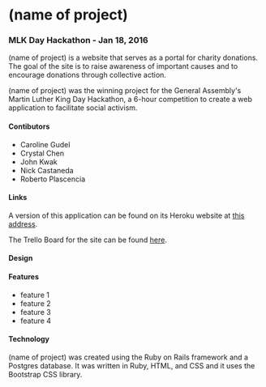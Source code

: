 
# (name of project)
### MLK Day Hackathon - Jan 18, 2016

(name of project) is a website that serves as a portal for charity donations. The goal of the site is to raise awareness of important causes and to encourage donations through collective action. 

(name of project) was the winning project for the General Assembly's Martin Luther King Day Hackathon, a 6-hour competition to create a web application to facilitate social activism.

#### Contibutors
* Caroline Gudel
* Crystal Chen
* John Kwak
* Nick Castaneda
* Roberto Plascencia

#### Links
A version of this application can be found on its Heroku website at [this address](https://shrouded-escarpment-47705.herokuapp.com/).

The Trello Board for the site can be found [here](https://trello.com/b/Ufm4Bxub/hackathon).


#### Design


#### Features
* feature 1
* feature 2
* feature 3
* feature 4

#### Technology
(name of project) was created using the Ruby on Rails framework and a Postgres database. It was written in Ruby, HTML, and CSS and it uses the Bootstrap CSS library.


